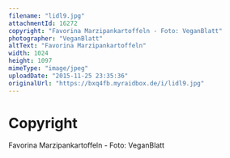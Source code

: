 ```yaml
---
filename: "lidl9.jpg"
attachmentId: 16272
copyright: "Favorina Marzipankartoffeln - Foto: VeganBlatt"
photographer: "VeganBlatt"
altText: "Favorina Marzipankartoffeln"
width: 1024
height: 1097
mimeType: "image/jpeg"
uploadDate: "2015-11-25 23:35:36"
originalUrl: "https://bxq4fb.myraidbox.de/i/lidl9.jpg"
---
```


# Copyright

Favorina Marzipankartoffeln - Foto: VeganBlatt
